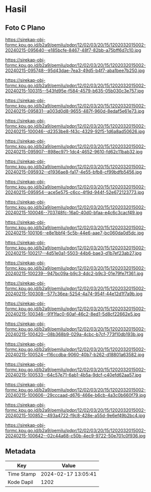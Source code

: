 # Hasil

## Foto C Plano

https://sirekap-obj-formc.kpu.go.id/b2a9/pemilu/pdpr/12/02/03/20/15/1202032015002-20240215-095640--e185bcfe-8467-48f7-82bb-a75bff6d7c10.jpg

https://sirekap-obj-formc.kpu.go.id/b2a9/pemilu/pdpr/12/02/03/20/15/1202032015002-20240215-095748--95d43dae-7ea3-49d5-b4f7-aba1bee7b250.jpg

https://sirekap-obj-formc.kpu.go.id/b2a9/pemilu/pdpr/12/02/03/20/15/1202032015002-20240215-100315--543fd95e-f584-4579-b635-05b030c3e757.jpg

https://sirekap-obj-formc.kpu.go.id/b2a9/pemilu/pdpr/12/02/03/20/15/1202032015002-20240215-095831--a003d0d8-9655-487f-960d-8edaf5e61e73.jpg

https://sirekap-obj-formc.kpu.go.id/b2a9/pemilu/pdpr/12/02/03/20/15/1202032015002-20240215-100046--d2353be8-f43c-4329-92f5-1d6a8ad50626.jpg

https://sirekap-obj-formc.kpu.go.id/b2a9/pemilu/pdpr/12/02/03/20/15/1202032015002-20240215-095907--898ec971-1dc4-4652-9610-fd62c11bab32.jpg

https://sirekap-obj-formc.kpu.go.id/b2a9/pemilu/pdpr/12/02/03/20/15/1202032015002-20240215-095932--d1936ae8-fa17-4e55-bfb8-cf99bdfb5456.jpg

https://sirekap-obj-formc.kpu.go.id/b2a9/pemilu/pdpr/12/02/03/20/15/1202032015002-20240215-095954--ace5e575-c6cc-4f9d-944f-52e672123773.jpg

https://sirekap-obj-formc.kpu.go.id/b2a9/pemilu/pdpr/12/02/03/20/15/1202032015002-20240215-100046--703748fc-16a0-40d0-bfaa-e4c6c3cacf49.jpg

https://sirekap-obj-formc.kpu.go.id/b2a9/pemilu/pdpr/12/02/03/20/15/1202032015002-20240215-100106--e8e1bbf4-5c5b-44e6-aae7-bc060da0d5dc.jpg

https://sirekap-obj-formc.kpu.go.id/b2a9/pemilu/pdpr/12/02/03/20/15/1202032015002-20240215-100217--4d51e0a1-5503-44b6-bae3-d1b7ef23ab27.jpg

https://sirekap-obj-formc.kpu.go.id/b2a9/pemilu/pdpr/12/02/03/20/15/1202032015002-20240215-100239--947bc09a-b9c3-4dc2-b9c3-01e79fe7f361.jpg

https://sirekap-obj-formc.kpu.go.id/b2a9/pemilu/pdpr/12/02/03/20/15/1202032015002-20240215-100308--577c36ea-5254-4a74-954f-44e12d1f7a9b.jpg

https://sirekap-obj-formc.kpu.go.id/b2a9/pemilu/pdpr/12/02/03/20/15/1202032015002-20240215-100346--91f1fac0-60af-46c2-8ed1-5d8cf22662e5.jpg

https://sirekap-obj-formc.kpu.go.id/b2a9/pemilu/pdpr/12/02/03/20/15/1202032015002-20240215-100420--08b368b9-029a-4cbc-b7cf-773f10db193b.jpg

https://sirekap-obj-formc.kpu.go.id/b2a9/pemilu/pdpr/12/02/03/20/15/1202032015002-20240215-100524--f16ccdba-9060-40b7-b262-d18801a63582.jpg

https://sirekap-obj-formc.kpu.go.id/b2a9/pemilu/pdpr/12/02/03/20/15/1202032015002-20240215-100533--64c57e71-6ab1-4b5a-9dcf-c40efd62aa57.jpg

https://sirekap-obj-formc.kpu.go.id/b2a9/pemilu/pdpr/12/02/03/20/15/1202032015002-20240215-100606--29cccaad-d676-466e-b6cb-4a3c0b660f79.jpg

https://sirekap-obj-formc.kpu.go.id/b2a9/pemilu/pdpr/12/02/03/20/15/1202032015002-20240215-100852--493a4722-f9c8-428e-a55d-9e6ef49b2bc4.jpg

https://sirekap-obj-formc.kpu.go.id/b2a9/pemilu/pdpr/12/02/03/20/15/1202032015002-20240215-100642--02c44a68-c50b-4ec9-9722-50e701c0f936.jpg


## Metadata

| Key        | Value               |
| ---------- | ------------------- |
| Time Stamp | 2024-02-17 13:05:41 |
| Kode Dapil | 1202                |



